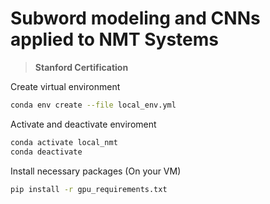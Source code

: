 # Subword modeling and CNNs applied to NMT Systems

> **Stanford Certification**

Create virtual environment
```bash
conda env create --file local_env.yml
```

Activate and deactivate enviroment
```bash
conda activate local_nmt
conda deactivate
```

Install necessary packages (On your VM)
```bash
pip install -r gpu_requirements.txt
```
